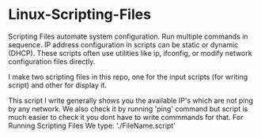 # Linux-Scripting-Files
Scripting Files automate system configuration. Run multiple commands in sequence. IP address configuration in scripts can be static or dynamic (DHCP). These scripts often use utilities like ip, ifconfig, or modify network configuration files directly.

I make two scripting files in this repo, one for the input scripts (for writing script) and other for display it.

This script I write generally shows you the available IP's which are not ping by any network. We also check it by running 'ping' command but script is much easier to check it you dont have to write commmands for that. For Running Scripting Files We type: './FileName.script'
